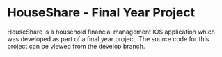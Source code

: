 # HouseShare - Final Year Project
HouseShare is a household financial management IOS application which was developed as part of a final year project.
The source code for this project can be viewed from the develop branch. 
